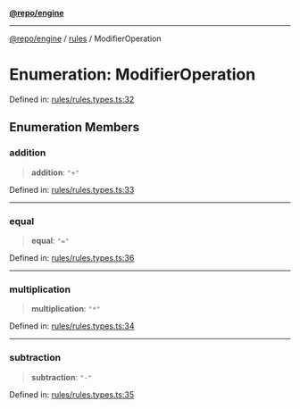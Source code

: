 [**@repo/engine**](../../README.md)

---

[@repo/engine](../../modules.md) / [rules](../README.md) / ModifierOperation

# Enumeration: ModifierOperation

Defined in: [rules/rules.types.ts:32](https://github.com/alexqguo/drinking-board-game-v3/blob/56df34968617deee505d881352afe56efb53b2a4/packages/engine/src/rules/rules.types.ts#L32)

## Enumeration Members

### addition

> **addition**: `"+"`

Defined in: [rules/rules.types.ts:33](https://github.com/alexqguo/drinking-board-game-v3/blob/56df34968617deee505d881352afe56efb53b2a4/packages/engine/src/rules/rules.types.ts#L33)

---

### equal

> **equal**: `"="`

Defined in: [rules/rules.types.ts:36](https://github.com/alexqguo/drinking-board-game-v3/blob/56df34968617deee505d881352afe56efb53b2a4/packages/engine/src/rules/rules.types.ts#L36)

---

### multiplication

> **multiplication**: `"*"`

Defined in: [rules/rules.types.ts:34](https://github.com/alexqguo/drinking-board-game-v3/blob/56df34968617deee505d881352afe56efb53b2a4/packages/engine/src/rules/rules.types.ts#L34)

---

### subtraction

> **subtraction**: `"-"`

Defined in: [rules/rules.types.ts:35](https://github.com/alexqguo/drinking-board-game-v3/blob/56df34968617deee505d881352afe56efb53b2a4/packages/engine/src/rules/rules.types.ts#L35)
